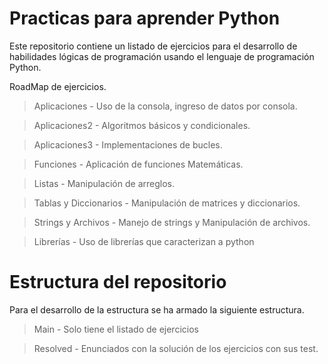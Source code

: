 # Practicas para aprender Python

Este repositorio contiene un listado de ejercicios para el desarrollo de habilidades lógicas de programación usando el lenguaje de programación Python.

RoadMap de ejercicios.

> Aplicaciones - Uso de la consola, ingreso de datos por consola.

> Aplicaciones2 - Algoritmos básicos y condicionales.

> Aplicaciones3 - Implementaciones de bucles.

> Funciones - Aplicación de funciones Matemáticas.

> Listas - Manipulación de arreglos.

> Tablas y Diccionarios - Manipulación de matrices y diccionarios.

> Strings y Archivos - Manejo de strings y Manipulación de archivos.

> Librerías - Uso de librerías que caracterizan a python

# Estructura del repositorio

Para el desarrollo de la estructura se ha armado la siguiente estructura.

> Main - Solo tiene el listado de ejercicios

> Resolved - Enunciados con la solución de los ejercicios con sus test.